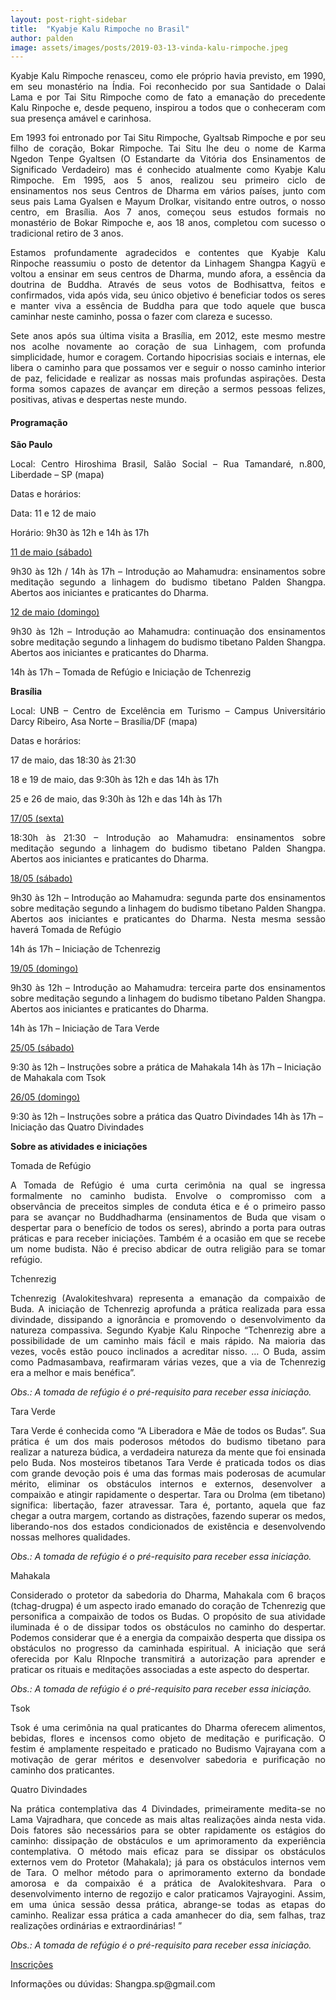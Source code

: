 ```yaml
---
layout: post-right-sidebar
title:  "Kyabje Kalu Rimpoche no Brasil"
author: palden
image: assets/images/posts/2019-03-13-vinda-kalu-rimpoche.jpeg
---
```


<p align="justify">Kyabje Kalu Rimpoche renasceu, como ele próprio havia previsto, em 1990, em seu monastério na Índia. Foi reconhecido por sua Santidade o Dalai Lama e por Tai Situ Rimpoche como de fato a emanação do precedente Kalu Rinpoche e, desde pequeno, inspirou a todos que o conheceram com sua presença amável e carinhosa.</p>

<p align="justify">Em 1993 foi entronado por Tai Situ Rimpoche, Gyaltsab Rimpoche e por seu filho de coração, Bokar Rimpoche. Tai Situ lhe deu o nome de Karma Ngedon Tenpe Gyaltsen (O Estandarte da Vitória dos Ensinamentos de Significado Verdadeiro) mas é conhecido atualmente como Kyabje Kalu Rimpoche. Em 1995, aos 5 anos, realizou seu primeiro ciclo de ensinamentos nos seus Centros de Dharma em vários países, junto com seus pais Lama Gyalsen e Mayum Drolkar, visitando entre outros, o nosso centro, em Brasília. Aos 7 anos, começou seus estudos formais no monastério de Bokar Rimpoche e, aos 18 anos, completou com sucesso o tradicional retiro de 3 anos.</p>

<p align="justify">Estamos profundamente agradecidos e contentes que Kyabje Kalu Rinpoche reassumiu o posto de detentor da Linhagem Shangpa Kagyü e voltou a ensinar em seus centros de Dharma, mundo afora, a essência da doutrina de Buddha. Através de seus votos de Bodhisattva, feitos e confirmados, vida após vida, seu único objetivo é beneficiar todos os seres e manter viva a essência de Buddha para que todo aquele que busca caminhar neste caminho, possa o fazer com clareza e sucesso.</p>

<p align="justify">Sete anos após sua última visita a Brasília, em 2012, este mesmo mestre nos acolhe novamente ao coração de sua Linhagem, com profunda simplicidade, humor e coragem. Cortando hipocrisias sociais e internas, ele libera o caminho para que possamos ver e seguir o nosso caminho interior de paz, felicidade e realizar as nossas mais profundas aspirações. Desta forma somos capazes de avançar em direção a sermos pessoas felizes, positivas, ativas e despertas neste mundo.</p>

#### Programação

**São Paulo**

<p align="justify">Local: Centro Hiroshima Brasil, Salão Social – Rua Tamandaré, n.800, Liberdade – SP (mapa)</p>
<p align="justify">Datas e horários:</p>
<p align="justify">Data: 11 e 12 de maio</p>
<p align="justify">Horário: 9h30 às 12h e 14h às 17h</p>

<u>11 de maio (sábado)</u>

<p align="justify">9h30 às 12h / 14h às 17h – Introdução ao Mahamudra: ensinamentos sobre meditação segundo a linhagem do budismo tibetano Palden Shangpa. Abertos aos iniciantes e praticantes do Dharma.</p>

<u>12 de maio (domingo)</u>

<p align="justify">9h30 às 12h – Introdução ao Mahamudra: continuação dos ensinamentos sobre meditação segundo a linhagem do budismo tibetano Palden Shangpa. Abertos aos iniciantes e praticantes do Dharma.</p>
<p align="justify">14h às 17h –  Tomada de Refúgio e Iniciação de Tchenrezig</p>

**Brasília**

<p align="justify">Local: UNB – Centro de Excelência em Turismo – Campus Universitário Darcy Ribeiro, Asa Norte – Brasília/DF (mapa)</p>
<p align="justify">Datas e horários:</p>
<p align="justify">17 de maio, das 18:30 às 21:30</p>
<p align="justify">18 e 19 de maio, das 9:30h às 12h e das 14h às 17h</p>
<p align="justify">25 e 26 de maio, das 9:30h às 12h e das 14h às 17h</p>

<u>17/05 (sexta)</u>

<p align="justify">18:30h às 21:30 – Introdução ao Mahamudra: ensinamentos sobre meditação segundo a linhagem do budismo tibetano Palden Shangpa. Abertos aos iniciantes e praticantes do Dharma.</p>

<u>18/05 (sábado)</u>

<p align="justify">9h30 às 12h – Introdução ao Mahamudra: segunda parte dos ensinamentos sobre meditação segundo a linhagem do budismo tibetano Palden Shangpa. Abertos aos iniciantes e praticantes do Dharma. Nesta mesma sessão haverá Tomada de Refúgio</p>
14h ás 17h –  Iniciação de Tchenrezig

<u>19/05 (domingo)</u>

<p align="justify">9h30 às 12h – Introdução ao Mahamudra: terceira parte dos ensinamentos sobre meditação segundo a linhagem do budismo tibetano Palden Shangpa. Abertos aos iniciantes e praticantes do Dharma.</p>
14h às 17h – Iniciação de Tara Verde

<u>25/05 (sábado)</u>

9:30 às 12h – Instruções sobre a prática de Mahakala
14h às 17h –  Iniciação de Mahakala com Tsok

<u>26/05 (domingo)</u>

9:30 às 12h – Instruções sobre a prática das Quatro Divindades
14h às 17h – Iniciação das Quatro Divindades


**Sobre as atividades e iniciações**

Tomada de Refúgio

<p align="justify">A Tomada de Refúgio é uma curta cerimônia na qual se ingressa formalmente no caminho budista. Envolve o compromisso com a observância de preceitos simples de conduta ética e é o primeiro passo para se avançar no Buddhadharma (ensinamentos de Buda que visam o despertar para o benefício de todos os seres), abrindo a porta para outras práticas e para receber iniciações. Também é a ocasião em que se recebe um nome budista. Não é preciso abdicar de outra religião para se tomar refúgio.</p>

Tchenrezig

<p align="justify">Tchenrezig (Avalokiteshvara) representa a emanação da compaixão de Buda. A iniciação de Tchenrezig aprofunda a prática realizada para essa divindade, dissipando a ignorância e promovendo o desenvolvimento da natureza compassiva. Segundo Kyabje Kalu Rinpoche “Tchenrezig abre a possibilidade de um caminho mais fácil e mais rápido. Na maioria das vezes, vocês estão pouco inclinados a acreditar nisso. … O Buda, assim como Padmasambava, reafirmaram várias vezes, que a via de Tchenrezig era a melhor e mais benéfica”.</p>

<i>Obs.: A tomada de refúgio é o pré-requisito para receber essa iniciação.</i>

Tara Verde

<p align="justify">Tara Verde é conhecida como “A Liberadora e Mãe de todos os Budas”. Sua prática é um dos mais poderosos métodos do budismo tibetano para realizar a natureza búdica, a verdadeira natureza da mente que foi ensinada pelo Buda. Nos mosteiros tibetanos Tara Verde é praticada todos os dias com grande devoção pois é uma das formas mais poderosas de acumular mérito, eliminar os obstáculos internos e externos, desenvolver a compaixão e atingir rapidamente o despertar. Tara ou Drolma (em tibetano) significa: libertação, fazer atravessar. Tara é, portanto, aquela que faz chegar a outra margem, cortando as distrações, fazendo superar os medos, liberando-nos dos estados condicionados de existência e desenvolvendo nossas melhores qualidades.</p>

<i>Obs.: A tomada de refúgio é o pré-requisito para receber essa iniciação.</i>

Mahakala

<p align="justify">Considerado o protetor da sabedoria do Dharma, Mahakala com 6 braços (tchag-drugpa) é um aspecto irado emanado do coração de Tchenrezig que personifica a compaixão de todos os Budas. O propósito de sua atividade iluminada é o de dissipar todos os obstáculos no caminho do despertar. Podemos considerar que é a energia da compaixão desperta que dissipa os obstáculos no progresso da caminhada espiritual. A iniciação que será oferecida por Kalu RInpoche transmitirá a autorização para aprender e praticar os rituais e meditações associadas a este aspecto do despertar.</p>

<i>Obs.: A tomada de refúgio é o pré-requisito para receber essa iniciação.</i>

Tsok

<p align="justify">Tsok é uma cerimônia na qual praticantes do Dharma oferecem alimentos, bebidas, flores e incensos como objeto de meditação e purificação. O festim é amplamente respeitado e praticado no Budismo Vajrayana com a motivação de gerar méritos e desenvolver sabedoria e purificação no caminho dos praticantes.</p>

Quatro Divindades

<p align="justify">Na prática contemplativa das 4 Divindades, primeiramente medita-se no Lama Vajradhara, que concede as mais altas realizações ainda nesta vida. Dois fatores são necessários para se obter rapidamente os estágios do caminho: dissipação de obstáculos e um aprimoramento da experiência contemplativa. O método mais eficaz para se dissipar os obstáculos externos vem do Protetor (Mahakala); já para os obstáculos internos vem de Tara. O melhor método para o aprimoramento externo da bondade amorosa e da compaixão é a prática de Avalokiteshvara. Para o desenvolvimento interno de regozijo e calor praticamos Vajrayogini. Assim, em uma única sessão dessa prática, abrange-se todas as etapas do caminho. Realizar essa prática a cada amanhecer do dia, sem falhas, traz realizações ordinárias e extraordinárias! ”</p>

<i>Obs.: A tomada de refúgio é o pré-requisito para receber essa iniciação.</i>

<a href="https://kalu.org.br/loja">Inscrições</a>

<p align="justify">Informações ou dúvidas: Shangpa.sp@gmail.com</p>

